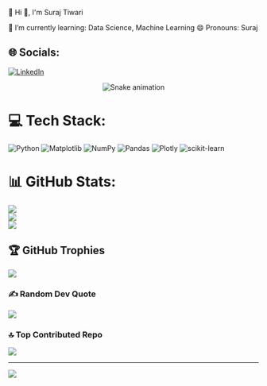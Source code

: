 💫 Hi 👋, I'm Suraj Tiwari

🌱 I’m currently learning: Data Science, Machine Learning
😄 Pronouns: Suraj



## 🌐 Socials:
[![LinkedIn](https://img.shields.io/badge/LinkedIn-%230077B5.svg?logo=linkedin&logoColor=white)](https://linkedin.com/in/suraj-tiwari-5b2a11299) 

<!-- Snake Game Repo View -->

<div align="center">
   <img src="https://profile-readme-generator.com/assets/snake.svg" alt="Snake animation" />
</div>   


# 💻 Tech Stack:
![Python](https://img.shields.io/badge/python-3670A0?style=for-the-badge&logo=python&logoColor=ffdd54) ![Matplotlib](https://img.shields.io/badge/Matplotlib-%23ffffff.svg?style=for-the-badge&logo=Matplotlib&logoColor=black) ![NumPy](https://img.shields.io/badge/numpy-%23013243.svg?style=for-the-badge&logo=numpy&logoColor=white) ![Pandas](https://img.shields.io/badge/pandas-%23150458.svg?style=for-the-badge&logo=pandas&logoColor=white) ![Plotly](https://img.shields.io/badge/Plotly-%233F4F75.svg?style=for-the-badge&logo=plotly&logoColor=white) ![scikit-learn](https://img.shields.io/badge/scikit--learn-%23F7931E.svg?style=for-the-badge&logo=scikit-learn&logoColor=white)
# 📊 GitHub Stats:
![](https://github-readme-stats.vercel.app/api?username=suraj23792&theme=dark&hide_border=false&include_all_commits=true&count_private=false)<br/>
![](https://nirzak-streak-stats.vercel.app/?user=suraj23792&theme=dark&hide_border=false)<br/>
![](https://github-readme-stats.vercel.app/api/top-langs/?username=suraj23792&theme=dark&hide_border=false&include_all_commits=true&count_private=false&layout=compact)

## 🏆 GitHub Trophies
![](https://github-profile-trophy.vercel.app/?username=suraj23792&theme=radical&no-frame=false&no-bg=true&margin-w=4)

### ✍️ Random Dev Quote
![](https://quotes-github-readme.vercel.app/api?type=horizontal&theme=radical)

### 🔝 Top Contributed Repo
![](https://github-contributor-stats.vercel.app/api?username=suraj23792&limit=5&theme=dark&combine_all_yearly_contributions=true)

---
[![](https://visitcount.itsvg.in/api?id=suraj23792&icon=0&color=0)](https://visitcount.itsvg.in)

<!-- Proudly created with GPRM ( https://gprm.itsvg.in ) -->
